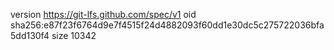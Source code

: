 version https://git-lfs.github.com/spec/v1
oid sha256:e87f23f6764d9e7f4515f24d4882093f60dd1e30dc5c275722036bfa5dd130f4
size 10342
